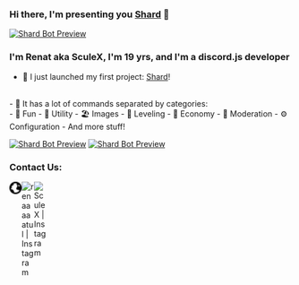 ### Hi there, I'm presenting you [Shard][website] 👋 
[<img align="centre" alt="Shard Bot Preview" width="250px" src="https://media.discordapp.net/attachments/902194523608846365/911955319293353984/unknown.png?width=293&height=424" />][website]

### I'm Renat aka SculeX, I'm 19 yrs, and I'm a discord.js developer 

- 🔭 I just launched my first project: [Shard][website]!
<br />
- 🌱 It has a lot of commands separated by categories:
<br />
- 👻 Fun
- 🧰 Utility
- 🏖 Images
- 📶 Leveling
- 💸 Economy
- 🔨 Moderation
- ⚙️ Configuration
- And more stuff!

[<img align="centre" alt="Shard Bot Preview" width="300px" src="https://media.discordapp.net/attachments/902194524430938118/911956103678529596/unknown.png?width=369&height=315" />][website]
[<img align="centre" alt="Shard Bot Preview" width="250px" src="https://media.discordapp.net/attachments/902194524430938118/911956253260005396/unknown.png" />][website]
<br />

### Contact Us:

[<img align="left" alt="sharded.cf" width="22px" src="https://raw.githubusercontent.com/iconic/open-iconic/master/svg/globe.svg" />][website]
[<img align="left" alt="renaaaaatul | Instagram" width="22px" src="https://cdn.jsdelivr.net/npm/simple-icons@v3/icons/instagram.svg" />][instagram]
[<img align="left" alt="SculeX | Instagram" width="22px" src="https://cdn.jsdelivr.net/npm/simple-icons@v3/icons/discord.svg" />][discord]

<br />



[website]: https://www.sharded.cf
[discord]: https://discord.gg/mxkbqEMDx5
[instagram]: https://instagram.com/renaaaaatul
